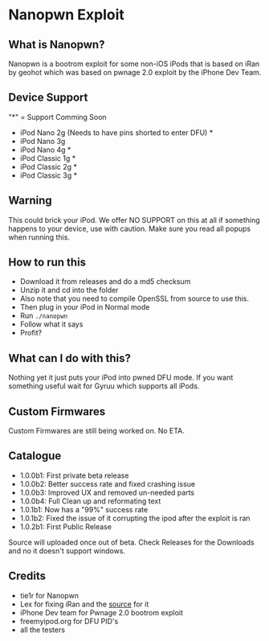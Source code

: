 # Nanopwn Exploit

## What is Nanopwn?
Nanopwn is a bootrom exploit for some non-iOS iPods that is based on iRan by geohot which was based on pwnage 2.0 exploit by the iPhone Dev Team. 

## Device Support
"*" = Support Comming Soon
- iPod Nano 2g (Needs to have pins shorted to enter DFU) *
- iPod Nano 3g 
- iPod Nano 4g *
- iPod Classic 1g *
- iPod Classic 2g *
- iPod Classic 3g *

## Warning
This could brick your iPod. We offer NO SUPPORT on this at all if something happens to your device, use with caution. Make  sure you read all popups when running this. 

## How to run this
- Download it from releases and do a md5 checksum
- Unzip it and cd into the folder
- Also note that you need to compile OpenSSL from source to use this.
- Then plug in your iPod in Normal mode
- Run ```./nanopwn```
- Follow what it says
- Profit?

## What can I do with this?
Nothing yet it just puts your iPod into pwned DFU mode. If you want something useful wait for Gyruu which supports all iPods.

## Custom Firmwares
Custom Firmwares are still being worked on. No ETA.

## Catalogue
- 1.0.0b1: First private beta release 
- 1.0.0b2: Better success rate and fixed crashing issue 
- 1.0.0b3: Improved UX and removed un-needed parts
- 1.0.0b4: Full Clean up and reformating text
- 1.0.1b1: Now has a "99%" success rate
- 1.0.1b2: Fixed the issue of it corrupting the ipod after the exploit is ran
- 1.0.2b1: First Public Release


Source will uploaded once out of beta. Check Releases for the Downloads and no it doesn't support windows.

## Credits
- tie1r for Nanopwn
- Lex for fixing iRan and the [source](http://lexploit.com/iran/) for it
- iPhone Dev team for Pwnage 2.0 bootrom exploit
- freemyipod.org for DFU PID's
- all the testers
